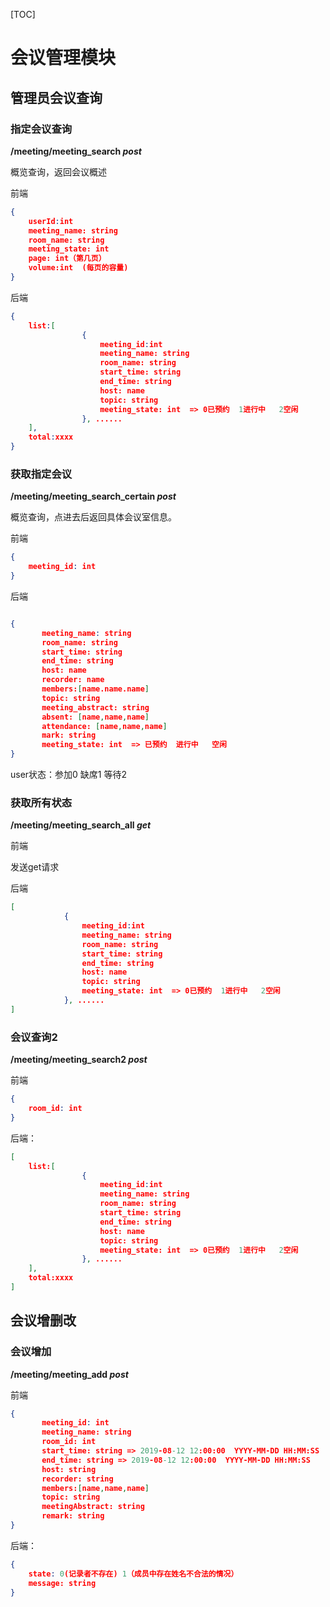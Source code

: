 [TOC]



# 会议管理模块

## 管理员会议查询

### 指定会议查询

**/meeting/meeting_search *post***

概览查询，返回会议概述

前端

```json
{
    userId:int
    meeting_name: string
    room_name: string
    meeting_state: int
    page: int（第几页）
    volume:int  (每页的容量)
}
```

后端

```json
{
    list:[
                {
                    meeting_id:int
                    meeting_name: string
                    room_name: string
                    start_time: string
                    end_time: string
                    host: name
                    topic: string
                    meeting_state: int  => 0已预约  1进行中   2空闲
                }, ......
    ],
    total:xxxx
}

```

### 获取指定会议

**/meeting/meeting_search_certain *post***

概览查询，点进去后返回具体会议室信息。

前端

```json
{
    meeting_id: int
}
```

后端

```json

{
    ​	meeting_name: string
    ​	room_name: string
    ​	start_time: string
    ​	end_time: string
    ​	host: name
    ​	recorder: name
    ​	members:[name.name.name]
	​	topic: string
	​	meeting_abstract: string
	​	absent: [name,name,name]
	​	attendance: [name,name,name]
	​	mark: string
	​	meeting_state: int  => 已预约  进行中   空闲
}


```

user状态：参加0 缺席1 等待2

### 获取所有状态

**/meeting/meeting_search_all *get***

前端 

发送get请求

后端
```json
[
    		{
                meeting_id:int
                meeting_name: string
                room_name: string
                start_time: string
                end_time: string
                host: name
                topic: string
                meeting_state: int  => 0已预约  1进行中   2空闲
			}, ......
]

```

### 会议查询2

**/meeting/meeting_search2 *post***

前端

```json
{
    room_id: int
}
```

后端：

```json
[
	list:[
                {
                    meeting_id:int
                    meeting_name: string
                    room_name: string
                    start_time: string
                    end_time: string
                    host: name
                    topic: string
                    meeting_state: int  => 0已预约  1进行中   2空闲
                }, ......
    ],
    total:xxxx
]


```



## 会议增删改

### 会议增加

**/meeting/meeting_add *post***

前端

```json
{
    ​	meeting_id: int
    ​	meeting_name: string
    ​	room_id: int
    ​	start_time: string => 2019-08-12 12:00:00  YYYY-MM-DD HH:MM:SS
    ​	end_time: string => 2019-08-12 12:00:00  YYYY-MM-DD HH:MM:SS
    ​	host: string
    ​	recorder: string
    ​	members:[name,name,name]
    ​	topic: string
    ​	meetingAbstract: string
    ​	remark: string
}
```

后端：

```json
{	
    state: 0(记录者不存在) 1（成员中存在姓名不合法的情况）
    message: string
}
```

